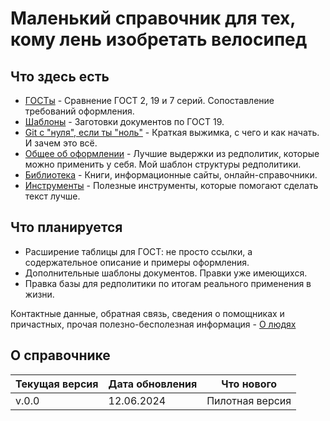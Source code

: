 # Маленький справочник для тех, кому лень изобретать велосипед

## Что здесь есть
* [ГОСТы](https://xoma-san.github.io/xoma-book/GOST/GOST-svod/) - Сравнение ГОСТ 2, 19 и 7 серий. Сопоставление требований оформления. 
* [Шаблоны](https://xoma-san.github.io/xoma-book/Template/) - Заготовки документов по ГОСТ 19. 
* [Git с "нуля", если ты "ноль"](https://xoma-san.github.io/xoma-book/git/Git-help-do/) - Краткая выжимка, с чего и как начать. И зачем это всё.
* [Общее об оформлении](https://xoma-san.github.io/xoma-book/Useful/) - Лучшие выдержки из редполитик, которые можно применить у себя. Мой шаблон структуры редполитики.
* [Библиотека](https://xoma-san.github.io/xoma-book/libs/) - Книги, информационные сайты, онлайн-справочники.
* [Инструменты](https://xoma-san.github.io/xoma-book/Tools/) - Полезные инструменты, которые помогают сделать текст лучше.

## Что планируется
* Расширение таблицы для ГОСТ: не просто ссылки, а содержательное описание и примеры оформления.
* Дополнительные шаблоны документов. Правки уже имеющихся.
* Правка базы для редполитики по итогам реального применения в жизни.



Контактные данные, обратная связь, сведения о помощниках и причастных, прочая полезно-бесполезная информация - [О людях](https://xoma-san.github.io/xoma-book/about)


## О справочнике

|**Текущая версия**|**Дата обновления**|**Что нового**|
|-|-|-|
|v.0.0|12.06.2024|Пилотная версия|